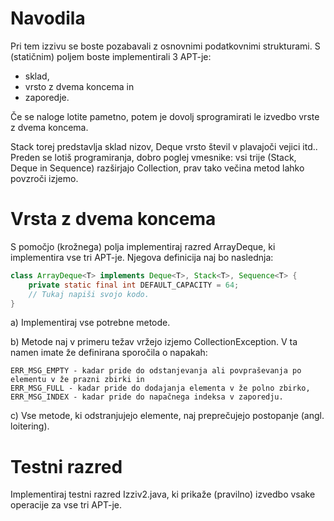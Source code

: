 # Navodila

Pri tem izzivu se boste pozabavali z osnovnimi podatkovnimi strukturami. S (statičnim) poljem boste implementirali 3 APT-je: 
  -  sklad, 
  -  vrsto z dvema koncema in 
  -  zaporedje. 

Če se naloge lotite pametno, potem je dovolj sprogramirati le izvedbo vrste z dvema koncema.

Stack<String> torej predstavlja sklad nizov, Deque<Double> vrsto števil v plavajoči vejici itd..
Preden se lotiš programiranja, dobro poglej vmesnike: vsi trije (Stack<T>, Deque<T> in Sequence<T>) razširjajo Collection, prav tako večina metod lahko povzroči izjemo.

# Vrsta z dvema koncema

S pomočjo (krožnega) polja implementiraj razred ArrayDeque<T>, ki implementira vse tri APT-je. Njegova definicija naj bo naslednja:
```java
class ArrayDeque<T> implements Deque<T>, Stack<T>, Sequence<T> {
    private static final int DEFAULT_CAPACITY = 64;
    // Tukaj napiši svojo kodo.
}
```
a) Implementiraj vse potrebne metode.

b) Metode naj v primeru težav vržejo izjemo CollectionException. V ta namen imate že definirana sporočila o napakah:

    ERR_MSG_EMPTY - kadar pride do odstanjevanja ali povpraševanja po elementu v že prazni zbirki in
    ERR_MSG_FULL - kadar pride do dodajanja elementa v že polno zbirko,
    ERR_MSG_INDEX - kadar pride do napačnega indeksa v zaporedju.

c) Vse metode, ki odstranjujejo elemente, naj preprečujejo postopanje (angl. loitering).
# Testni razred

Implementiraj testni razred Izziv2.java, ki prikaže (pravilno) izvedbo vsake operacije za vse tri APT-je.
